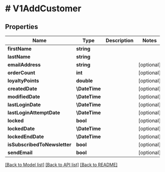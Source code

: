 # # V1AddCustomer

## Properties

Name | Type | Description | Notes
------------ | ------------- | ------------- | -------------
**firstName** | **string** |  |
**lastName** | **string** |  |
**emailAddress** | **string** |  | [optional]
**orderCount** | **int** |  | [optional]
**loyaltyPoints** | **double** |  | [optional]
**createdDate** | **\DateTime** |  | [optional]
**modifiedDate** | **\DateTime** |  | [optional]
**lastLoginDate** | **\DateTime** |  | [optional]
**lastLoginAttemptDate** | **\DateTime** |  | [optional]
**locked** | **bool** |  | [optional]
**lockedDate** | **\DateTime** |  | [optional]
**lockedEndDate** | **\DateTime** |  | [optional]
**isSubscribedToNewsletter** | **bool** |  | [optional]
**sendEmail** | **bool** |  | [optional]

[[Back to Model list]](../../README.md#models) [[Back to API list]](../../README.md#endpoints) [[Back to README]](../../README.md)
